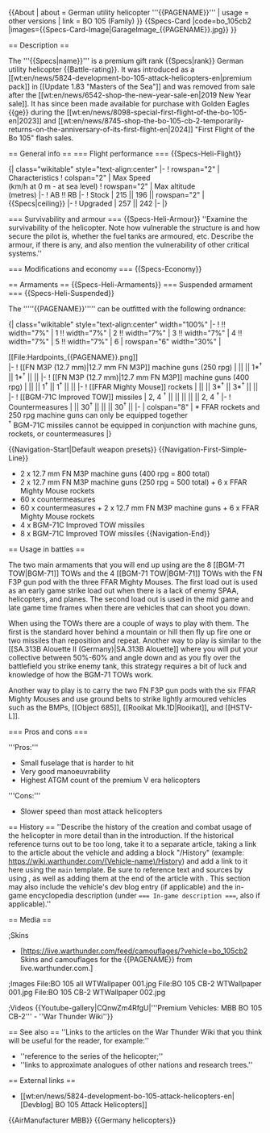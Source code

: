 {{About
| about = German utility helicopter '''{{PAGENAME}}'''
| usage = other versions
| link = BO 105 (Family)
}}
{{Specs-Card
|code=bo_105cb2
|images={{Specs-Card-Image|GarageImage_{{PAGENAME}}.jpg}}
}}

== Description ==
<!-- ''In the description, the first part should be about the history of and the creation and combat usage of the helicopter, as well as its key features. In the second part, tell the reader about the helicopter in the game. Insert a screenshot of the vehicle, so that if the novice player does not remember the vehicle by name, he will immediately understand what kind of vehicle the article is talking about.'' -->
The '''{{Specs|name}}''' is a premium gift rank {{Specs|rank}} German utility helicopter {{Battle-rating}}. It was introduced as a [[wt:en/news/5824-development-bo-105-attack-helicopters-en|premium pack]] in [[Update 1.83 "Masters of the Sea"]] and was removed from sale after the [[wt:en/news/6542-shop-the-new-year-sale-en|2019 New Year sale]]. It has since been made available for purchase with Golden Eagles {{ge}} during the [[wt:en/news/8098-special-first-flight-of-the-bo-105-en|2023]] and [[wt:en/news/8745-shop-the-bo-105-cb-2-temporarily-returns-on-the-anniversary-of-its-first-flight-en|2024]] "First Flight of the Bo 105" flash sales.

== General info ==
=== Flight performance ===
{{Specs-Heli-Flight}}
<!-- ''Describe how the helicopter behaves in the air. Speed, manoeuvrability, acceleration and allowable loads - these are the most important characteristics of the vehicle.'' -->

{| class="wikitable" style="text-align:center"
|-
! rowspan="2" | Characteristics
! colspan="2" | Max Speed<br>(km/h at 0 m - at sea level)
! rowspan="2" | Max altitude<br>(metres)
|-
! AB !! RB
|-
! Stock
| 215 || 196 || rowspan="2" | {{Specs|ceiling}}
|-
! Upgraded
| 257 || 242
|-
|}

=== Survivability and armour ===
{{Specs-Heli-Armour}}
''Examine the survivability of the helicopter. Note how vulnerable the structure is and how secure the pilot is, whether the fuel tanks are armoured, etc. Describe the armour, if there is any, and also mention the vulnerability of other critical systems.''

=== Modifications and economy ===
{{Specs-Economy}}

== Armaments ==
{{Specs-Heli-Armaments}}
=== Suspended armament ===
{{Specs-Heli-Suspended}}
<!-- ''Describe the helicopter's suspended armament: additional cannons under the winglets, any bombs, and rockets. Since any helicopter is essentially only a platform for suspended weaponry, this section is significant and deserves your special attention. If there is no suspended weaponry remove this subsection.'' -->

The '''''{{PAGENAME}}''''' can be outfitted with the following ordnance:

{| class="wikitable" style="text-align:center" width="100%"
|-
! !! width="7%" | 1 !! width="7%" | 2 !! width="7%" | 3 !! width="7%" | 4 !! width="7%" | 5 !! width="7%" | 6
| rowspan="6" width="30%" | <div class="ttx-image">[[File:Hardpoints_{{PAGENAME}}.png]]</div>
|-
! [[FN M3P (12.7 mm)|12.7 mm FN M3P]] machine guns (250 rpg)
| || || 1*<sup>†</sup> || 1*<sup>†</sup> || ||
|-
! [[FN M3P (12.7 mm)|12.7 mm FN M3P]] machine guns (400 rpg)
| || || 1<sup>†</sup> || 1<sup>†</sup> || ||
|-
! [[FFAR Mighty Mouse]] rockets
| || || 3*<sup>†</sup> || 3*<sup>†</sup> || ||
|-
! [[BGM-71C Improved TOW]] missiles
| 2, 4 <sup>†</sup> || || || || || 2, 4 <sup>†</sup>
|-
! Countermeasures
| || 30<sup>†</sup> || || || 30<sup>†</sup> ||
|-
| colspan="8" | * FFAR rockets and 250 rpg machine guns can only be equipped together <br> <sup>†</sup> BGM-71C missiles cannot be equipped in conjunction with machine guns, rockets, or countermeasures
|}

{{Navigation-Start|Default weapon presets}}
{{Navigation-First-Simple-Line}}
* 2 x 12.7 mm FN M3P machine guns (400 rpg = 800 total)
* 2 x 12.7 mm FN M3P machine guns (250 rpg = 500 total) + 6 x FFAR Mighty Mouse rockets
* 60 x countermeasures
* 60 x countermeasures + 2 x 12.7 mm FN M3P machine guns + 6 x FFAR Mighty Mouse rockets
* 4 x BGM-71C Improved TOW missiles
* 8 x BGM-71C Improved TOW missiles
{{Navigation-End}}

== Usage in battles ==
<!-- ''Describe the tactics of playing in a helicopter, the features of using the helicopter in a team and advice on tactics. Refrain from creating a "guide" - do not impose a single point of view, but instead, give the reader food for thought. Examine the most dangerous enemies and give recommendations on fighting them. If necessary, note the specifics of the game in different modes (AB, RB, SB).'' -->

The two main armaments that you will end up using are the 8 [[BGM-71 TOW|BGM-71]] TOWs and the 4 [[BGM-71 TOW|BGM-71]] TOWs with the FN F3P gun pod with the three FFAR Mighty Mouses. The first load out is used as an early game strike load out when there is a lack of enemy SPAA, helicopters, and planes. The second load out is used in the mid game and late game time frames when there are vehicles that can shoot you down.

When using the TOWs there are a couple of ways to play with them. The first is the standard hover behind a mountain or hill then fly up fire one or two missiles than reposition and repeat. Another way to play is similar to the [[SA.313B Alouette II (Germany)|SA.313B Alouette]] where you will put your collective between 50%-60% and angle down and as you fly over the battlefield you strike enemy tank, this strategy requires a bit of luck and knowledge of how the BGM-71 TOWs work.

Another way to play is to carry the two FN F3P gun pods with the six FFAR Mighty Mouses and use ground belts to strike lightly armoured vehicles such as the BMPs, [[Object 685]], [[Rooikat Mk.1D|Rooikat]], and [[HSTV-L]].

=== Pros and cons ===
<!-- ''Summarise and briefly evaluate the vehicle in terms of its characteristics and combat effectiveness. Mark its pros and cons in the bulleted list. Try not to use more than 6 points for each of the characteristics. Avoid using categorical definitions such as "bad", "good" and the like - use substitutions with softer forms such as "inadequate" and "effective".'' -->

'''Pros:'''

* Small fuselage that is harder to hit
* Very good manoeuvrability
* Highest ATGM count of the premium V era helicopters

'''Cons:'''

* Slower speed than most attack helicopters

== History ==
''Describe the history of the creation and combat usage of the helicopter in more detail than in the introduction. If the historical reference turns out to be too long, take it to a separate article, taking a link to the article about the vehicle and adding a block "/History" (example: <nowiki>https://wiki.warthunder.com/(Vehicle-name)/History</nowiki>) and add a link to it here using the <code>main</code> template. Be sure to reference text and sources by using <code><nowiki><ref></ref></nowiki></code>, as well as adding them at the end of the article with <code><nowiki><references /></nowiki></code>. This section may also include the vehicle's dev blog entry (if applicable) and the in-game encyclopedia description (under <code><nowiki>=== In-game description ===</nowiki></code>, also if applicable).''

== Media ==
<!-- ''Excellent additions to the article would be video guides, screenshots from the game, and photos.'' -->

;Skins
* [https://live.warthunder.com/feed/camouflages/?vehicle=bo_105cb2 Skins and camouflages for the {{PAGENAME}} from live.warthunder.com.]

;Images
<gallery mode="packed" heights=200>
File:BO 105 all WTWallpaper 001.jpg
File:BO 105 CB-2 WTWallpaper 001.jpg
File:BO 105 CB-2 WTWallpaper 002.jpg
</gallery>

;Videos
{{Youtube-gallery|CQnwZm4RfgU|'''Premium Vehicles: MBB BO 105 CB-2''' - ''War Thunder Wiki''}}

== See also ==
''Links to the articles on the War Thunder Wiki that you think will be useful for the reader, for example:''
* ''reference to the series of the helicopter;''
* ''links to approximate analogues of other nations and research trees.''

== External links ==
<!-- ''Paste links to sources and external resources, such as:''
* ''topic on the official game forum;''
* ''other literature.'' -->

* [[wt:en/news/5824-development-bo-105-attack-helicopters-en|[Devblog] BO 105 Attack Helicopters]]

{{AirManufacturer MBB}}
{{Germany helicopters}}